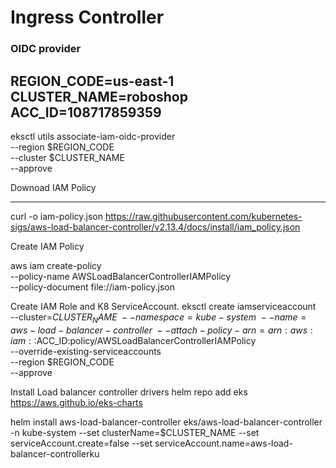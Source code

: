 # Ingress Controller

### OIDC  provider

REGION_CODE=us-east-1
CLUSTER_NAME=roboshop
ACC_ID=108717859359
---
eksctl utils associate-iam-oidc-provider \
    --region $REGION_CODE \
    --cluster $CLUSTER_NAME \
    --approve


Downoad IAM Policy

---
curl -o iam-policy.json https://raw.githubusercontent.com/kubernetes-sigs/aws-load-balancer-controller/v2.13.4/docs/install/iam_policy.json

Create IAM Policy

aws iam create-policy \
    --policy-name AWSLoadBalancerControllerIAMPolicy \
    --policy-document file://iam-policy.json

Create IAM Role and K8 ServiceAccount.
eksctl create iamserviceaccount \
--cluster=$CLUSTER_NAME \
--namespace=kube-system \
--name=aws-load-balancer-controller \
--attach-policy-arn=arn:aws:iam::$ACC_ID:policy/AWSLoadBalancerControllerIAMPolicy \
--override-existing-serviceaccounts \
--region $REGION_CODE \
--approve

Install Load balancer controller drivers
helm repo add eks https://aws.github.io/eks-charts

helm install aws-load-balancer-controller eks/aws-load-balancer-controller -n kube-system --set clusterName=$CLUSTER_NAME --set serviceAccount.create=false --set serviceAccount.name=aws-load-balancer-controllerku